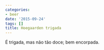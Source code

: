 ```yaml
---
categories:
- beer
date: '2015-09-24'
tags: []
title: Hoegaarden trigada
---
```


É trigada, mas não tão doce; bem encorpada.